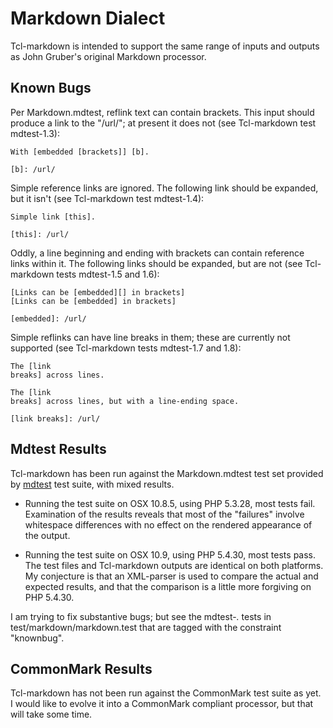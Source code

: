 # Markdown Dialect

Tcl-markdown is intended to support the same range of inputs and outputs
as John Gruber's original Markdown processor.

## Known Bugs

Per Markdown.mdtest, reflink text can contain brackets.   This input
should produce a link to the "/url/"; at present it does not
(see Tcl-markdown test mdtest-1.3):
```
With [embedded [brackets]] [b].

[b]: /url/
```

Simple reference links are ignored.  The following link should be
expanded, but it isn't (see Tcl-markdown test mdtest-1.4):

```
Simple link [this].

[this]: /url/
```

Oddly, a line beginning and ending with brackets can contain 
reference links within it.  The following links should be expanded,
but are not (see Tcl-markdown tests mdtest-1.5 and 1.6):

```
[Links can be [embedded][] in brackets]
[Links can be [embedded] in brackets]

[embedded]: /url/

```

Simple reflinks can have line breaks in them; these are currently not
supported (see Tcl-markdown tests mdtest-1.7 and 1.8):

```
The [link
breaks] across lines.

The [link 
breaks] across lines, but with a line-ending space.

[link breaks]: /url/

```

## Mdtest Results

Tcl-markdown has been run against the Markdown.mdtest test set provided by 
[mdtest](https://github.com/michelf/mdtest) test suite, with mixed 
results.  

* Running the test suite on OSX 10.8.5, using PHP 5.3.28, most
  tests fail.  Examination of the results reveals that most of the 
  "failures" involve whitespace differences with no effect on the rendered
  appearance of the output.

* Running the test suite on OSX 10.9, using PHP 5.4.30, most tests pass.
  The test files and Tcl-markdown outputs are identical on both platforms.
  My conjecture is that an XML-parser is used to compare the actual and
  expected results, and that the comparison is a little more forgiving on 
  PHP 5.4.30.

I am trying to fix substantive bugs; but see the mdtest-*.* tests
in test/markdown/markdown.test that are tagged with the constraint
"knownbug".

## CommonMark Results

Tcl-markdown has not been run against the CommonMark test suite as yet.
I would like to evolve it into a CommonMark compliant processor, but that
will take some time.
